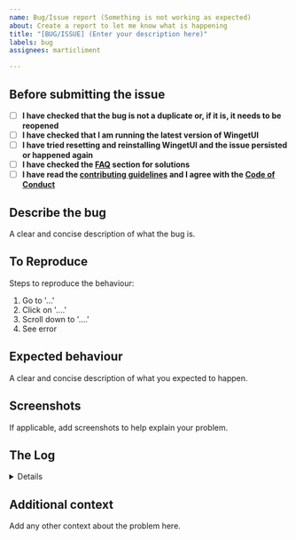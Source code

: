 ```yaml
---
name: Bug/Issue report (Something is not working as expected)
about: Create a report to let me know what is happening
title: "[BUG/ISSUE] (Enter your description here)"
labels: bug
assignees: marticliment

---
```


## Before submitting the issue

- [ ] **I have checked that the bug is not a duplicate or, if it is, it needs to be reopened**
- [ ] **I have checked that I am running the latest version of WingetUI**
- [ ] **I have tried resetting and reinstalling WingetUI and the issue persisted or happened again**
- [ ] **I have checked the [FAQ](https://github.com/marticliment/WingetUI#frequently-asked-questions) section for solutions**
- [ ] **I have read the [contributing guidelines](https://github.com/marticliment/WingetUI/blob/main/CONTRIBUTING.md#issues) and I agree with the [Code of Conduct](https://github.com/marticliment/WingetUI/blob/main/CODE_OF_CONDUCT.md)**

## Describe the bug
A clear and concise description of what the bug is.

## To Reproduce
Steps to reproduce the behaviour:
1. Go to '...'
2. Click on '....'
3. Scroll down to '....'
4. See error

## Expected behaviour
A clear and concise description of what you expected to happen.

## Screenshots
If applicable, add screenshots to help explain your problem.

## The Log

<details>

```
Please paste here the log (Go to the three dots menu on the top-right corner of WingetUI -> Winget Log. 

If the issue can be reproduced, please send the log AFTER reproducing the issue (1. Launch WingetUI, 2. Reproduce the issue, 3. Paste the log)
```

</details>

## Additional context
Add any other context about the problem here.
